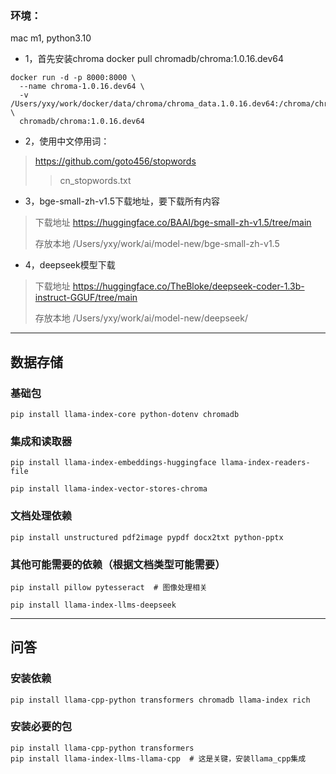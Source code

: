 
### 环境：
mac m1, python3.10

- 1，首先安装chroma
docker pull chromadb/chroma:1.0.16.dev64

```
docker run -d -p 8000:8000 \
  --name chroma-1.0.16.dev64 \
  -v /Users/yxy/work/docker/data/chroma/chroma_data.1.0.16.dev64:/chroma/chroma \
  chromadb/chroma:1.0.16.dev64
```


- 2，使用中文停用词：
> https://github.com/goto456/stopwords
>> cn_stopwords.txt


- 3，bge-small-zh-v1.5下载地址，要下载所有内容
> 下载地址 https://huggingface.co/BAAI/bge-small-zh-v1.5/tree/main
> 
> 存放本地 /Users/yxy/work/ai/model-new/bge-small-zh-v1.5

- 4，deepseek模型下载
> 下载地址 https://huggingface.co/TheBloke/deepseek-coder-1.3b-instruct-GGUF/tree/main
> 
> 存放本地 /Users/yxy/work/ai/model-new/deepseek/

----
## 数据存储
### 基础包
```
pip install llama-index-core python-dotenv chromadb
```
### 集成和读取器
```
pip install llama-index-embeddings-huggingface llama-index-readers-file

pip install llama-index-vector-stores-chroma
```
### 文档处理依赖
```
pip install unstructured pdf2image pypdf docx2txt python-pptx
```
### 其他可能需要的依赖（根据文档类型可能需要）
```
pip install pillow pytesseract  # 图像处理相关

pip install llama-index-llms-deepseek
```


----

## 问答
### 安装依赖
```
pip install llama-cpp-python transformers chromadb llama-index rich
```

### 安装必要的包
```
pip install llama-cpp-python transformers
pip install llama-index-llms-llama-cpp  # 这是关键，安装llama_cpp集成
```

